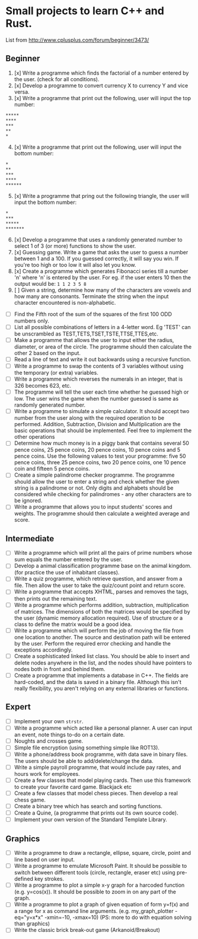 # Small projects to learn C++ and Rust.

List from http://www.cplusplus.com/forum/beginner/3473/

## Beginner

1. [x] Write a programme which finds the factorial of a number entered by the user. (check for all conditions).
2. [x] Develop a programme to convert currency X to currency Y and vice versa.
3. [x] Write a programme that print out the following, user will input the top number:

```
*****
****
***
**
*
```

4. [x] Write a programme that print out the following, user will input the bottom number:

```
*
**
***
****
******
```

5. [x] Write a programme that pring out the following triangle, the user will input the bottom number:

```
*
***
*****
*******
```

6. [x] Develop a programme that uses a randomly generated number to select 1 of 3 (or more) functions to show the user.
7. [x] Guessing game. Write a game that asks the user to guess a number between 1 and a 100. If you guessed correctly, it will say you win. If you're too high or too low it will also let you know.
8. [x] Create a programme which generates Fibonacci series till a number 'n' where 'n' is entered by the user. For eg. if the user enters 10 then the output would be: `1 1 2 3 5 8`
9. [ ] Given a string, determine how many of the characters are vowels and how many are consonants. Terminate the string when the input character encountered is non-alphabetic.
- [ ] Find the Fifth root of the sum of the squares of the first 100 ODD numbers only.
- [ ] List all possible combinations of letters in a 4-letter word. Eg 'TEST' can be unscrambled as TEST,TETS,TSET,TSTE,TTSE,TTES,etc.
- [ ] Make a programme that allows the user to input either the radius, diameter, or area of the circle. The programme should then calculate the other 2 based on the input.
- [ ] Read a line of text and write it out backwards using a recursive function.
- [ ] Write a programme to swap the contents of 3 variables without using the temporary (or extra) variables.
- [ ] Write a programme which reverses the numerals in an integer, that is 326 becomes 623, etc.
- [ ] The programme will tell the user each time whether he guessed high or low. The user wins the game when the number guessed is same as randomly generated number.
- [ ] Write a programme to simulate a simple calculator. It should accept two number from the user along with the required operation to be performed. Addition, Subtraction, Division and Multiplication are the basic operations that should be implemented. Feel free to implement the other operations
- [ ] Determine how much money is in a piggy bank that contains several 50 pence coins, 25 pence coins, 20 pence coins, 10 pence coins and 5 pence coins. Use the following values to test your programme: five 50 pence coins, three 25 pence coins, two 20 pence coins, one 10 pence coin and fifteen 5 pence coins.
- [ ] Create a simple palindrome checker programme. The programme should allow the user to enter a string and check whether the given string is a palindrome or not. Only digits and alphabets should be considered while checking for palindromes - any other characters are to be ignored.
- [ ] Write a programme that allows you to input students' scores and weights. The programme should then calculate a weighted average and score.

## Intermediate

- [ ] Write a programme which will print all the pairs of prime numbers whose sum equals the number entered by the user.
- [ ] Develop a animal classification programme base on the animal kingdom. (for practice the use of inhabitant classes).
- [ ] Write a quiz programme, which retrieve question, and answer from a file. Then allow the user to take the quiz/count point and return score.
- [ ] Write a programme that accepts XHTML, parses and removes the tags, then prints out the remaining text.
- [ ] Write a programme which performs addition, subtraction, multiplication of matrices. The dimensions of both the matrices would be specified by the user (dynamic memory allocation required). Use of structure or a class to define the matrix would be a good idea.
- [ ] Write a programme which will perform the job of moving the file from one location to another. The source and destination path will be entered by the user. Perform the required error checking and handle the exceptions accordingly.
- [ ] Create a sophisticated linked list class. You should be able to insert and delete nodes anywhere in the list, and the nodes should have pointers to nodes both in front and behind them.
- [ ] Create a programme that implements a database in C++. The fields are hard-coded, and the data is saved in a binary file. Although this isn't really flexibility, you aren't relying on any external libraries or functions.

## Expert

- [ ] Implement your own `strstr`.
- [ ] Write a programme which acted like a personal planner. A user can input an event, note things to-do on a certain date.
- [ ] Noughts and crosses game.
- [ ] Simple file encryption (using something simple like ROT13).
- [ ] Write a phone/address book programme, with data save in binary files. The users should be able to add/delete/change the data.
- [ ] Write a simple payroll programme, that would include pay rates, and hours work for employees.
- [ ] Create a few classes that model playing cards. Then use this framework to create your favorite card game. Blackjack etc
- [ ] Create a few classes that model chess pieces. Then develop a real chess game.
- [ ] Create a binary tree which has search and sorting functions.
- [ ] Create a Quine, (a programme that prints out its own source code).
- [ ] Implement your own version of the Standard Template Library.

## Graphics

- [ ] Write a programme to draw a rectangle, ellipse, square, circle, point and line based on user input.
- [ ] Write a programme to emulate Microsoft Paint. It should be possible to switch between different tools (circle, rectangle, eraser etc) using pre-defined key strokes.
- [ ] Write a programme to plot a simple x-y graph for a harcoded function (e.g. y=cos(x)). It should be possible to zoom in on any part of the graph.
- [ ] Write a programme to plot a graph of given equation of form y=f(x) and a range for x as command line arguments. (e.g. my_graph_plotter -eq="y=x*x" -xmin=-10, -xmax=10) (PS: more to do with equation solving than graphics)
- [ ] Write the classic brick break-out game (Arkanoid/Breakout)